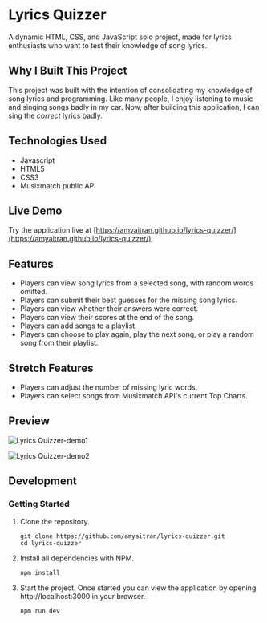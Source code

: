 # Lyrics Quizzer

A dynamic HTML, CSS, and JavaScript solo project, made for lyrics enthusiasts who want to test their knowledge of song lyrics.

## Why I Built This Project

This project was built with the intention of consolidating my knowledge of song lyrics and programming. Like many people, I enjoy listening to music and singing songs badly in my car. Now, after building this application, I can sing the *correct* lyrics badly. 

## Technologies Used

- Javascript
- HTML5
- CSS3
- Musixmatch public API

## Live Demo

Try the application live at [https://amyaitran.github.io/lyrics-quizzer/](https://amyaitran.github.io/lyrics-quizzer/)

## Features

- Players can view song lyrics from a selected song, with random words omitted.
- Players can submit their best guesses for the missing song lyrics.
- Players can view whether their answers were correct.
- Players can view their scores at the end of the song.
- Players can add songs to a playlist.
- Players can choose to play again, play the next song, or play a random song from their playlist.

## Stretch Features
- Players can adjust the number of missing lyric words.
- Players can select songs from Musixmatch API's current Top Charts.

## Preview
![Lyrics Quizzer-demo1](https://user-images.githubusercontent.com/30616230/142551115-3bfae50d-496e-43cf-9974-c7f4d7b66f2a.gif)

![Lyrics Quizzer-demo2](https://user-images.githubusercontent.com/30616230/142551845-eec49dda-0327-4bee-a642-523be493cd31.gif)


## Development

### Getting Started

1. Clone the repository.

    ```shell
    git clone https://github.com/amyaitran/lyrics-quizzer.git
    cd lyrics-quizzer
    ```

1. Install all dependencies with NPM.

    ```shell
    npm install
    ```

1. Start the project. Once started you can view the application by opening http://localhost:3000 in your browser.

    ```shell
    npm run dev
    ```
